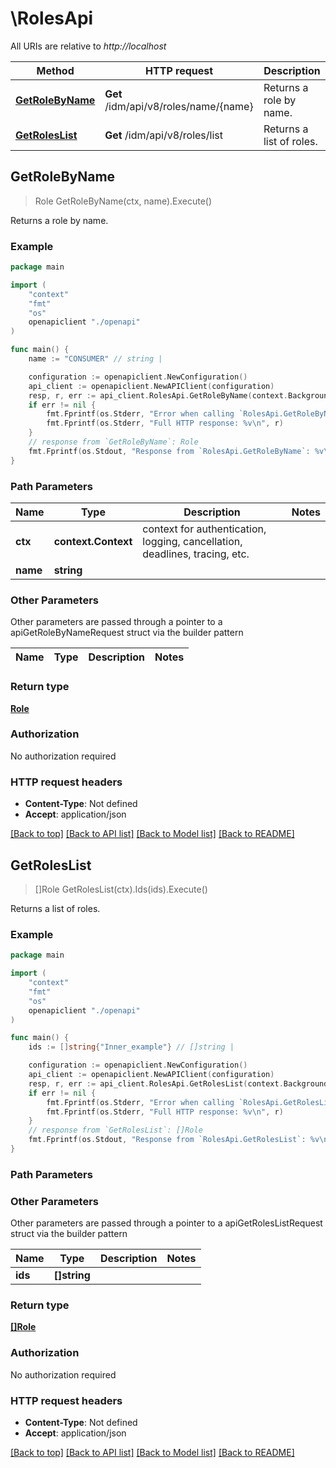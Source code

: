 # \RolesApi

All URIs are relative to *http://localhost*

Method | HTTP request | Description
------------- | ------------- | -------------
[**GetRoleByName**](RolesApi.md#GetRoleByName) | **Get** /idm/api/v8/roles/name/{name} | Returns a role by name.
[**GetRolesList**](RolesApi.md#GetRolesList) | **Get** /idm/api/v8/roles/list | Returns a list of roles.



## GetRoleByName

> Role GetRoleByName(ctx, name).Execute()

Returns a role by name.

### Example

```go
package main

import (
    "context"
    "fmt"
    "os"
    openapiclient "./openapi"
)

func main() {
    name := "CONSUMER" // string | 

    configuration := openapiclient.NewConfiguration()
    api_client := openapiclient.NewAPIClient(configuration)
    resp, r, err := api_client.RolesApi.GetRoleByName(context.Background(), name).Execute()
    if err != nil {
        fmt.Fprintf(os.Stderr, "Error when calling `RolesApi.GetRoleByName``: %v\n", err)
        fmt.Fprintf(os.Stderr, "Full HTTP response: %v\n", r)
    }
    // response from `GetRoleByName`: Role
    fmt.Fprintf(os.Stdout, "Response from `RolesApi.GetRoleByName`: %v\n", resp)
}
```

### Path Parameters


Name | Type | Description  | Notes
------------- | ------------- | ------------- | -------------
**ctx** | **context.Context** | context for authentication, logging, cancellation, deadlines, tracing, etc.
**name** | **string** |  | 

### Other Parameters

Other parameters are passed through a pointer to a apiGetRoleByNameRequest struct via the builder pattern


Name | Type | Description  | Notes
------------- | ------------- | ------------- | -------------


### Return type

[**Role**](Role.md)

### Authorization

No authorization required

### HTTP request headers

- **Content-Type**: Not defined
- **Accept**: application/json

[[Back to top]](#) [[Back to API list]](../README.md#documentation-for-api-endpoints)
[[Back to Model list]](../README.md#documentation-for-models)
[[Back to README]](../README.md)


## GetRolesList

> []Role GetRolesList(ctx).Ids(ids).Execute()

Returns a list of roles.

### Example

```go
package main

import (
    "context"
    "fmt"
    "os"
    openapiclient "./openapi"
)

func main() {
    ids := []string{"Inner_example"} // []string | 

    configuration := openapiclient.NewConfiguration()
    api_client := openapiclient.NewAPIClient(configuration)
    resp, r, err := api_client.RolesApi.GetRolesList(context.Background()).Ids(ids).Execute()
    if err != nil {
        fmt.Fprintf(os.Stderr, "Error when calling `RolesApi.GetRolesList``: %v\n", err)
        fmt.Fprintf(os.Stderr, "Full HTTP response: %v\n", r)
    }
    // response from `GetRolesList`: []Role
    fmt.Fprintf(os.Stdout, "Response from `RolesApi.GetRolesList`: %v\n", resp)
}
```

### Path Parameters



### Other Parameters

Other parameters are passed through a pointer to a apiGetRolesListRequest struct via the builder pattern


Name | Type | Description  | Notes
------------- | ------------- | ------------- | -------------
 **ids** | **[]string** |  | 

### Return type

[**[]Role**](Role.md)

### Authorization

No authorization required

### HTTP request headers

- **Content-Type**: Not defined
- **Accept**: application/json

[[Back to top]](#) [[Back to API list]](../README.md#documentation-for-api-endpoints)
[[Back to Model list]](../README.md#documentation-for-models)
[[Back to README]](../README.md)

